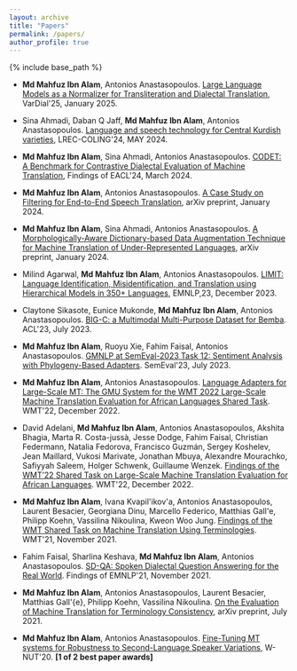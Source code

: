 ```yaml
---
layout: archive
title: "Papers"
permalink: /papers/
author_profile: true
---
```


{% include base_path %}

* **Md Mahfuz Ibn Alam**, Antonios Anastasopoulos. [Large Language Models as a Normalizer for Transliteration and Dialectal Translation](https://aclanthology.org/2025.vardial-1.5.pdf), VarDial'25, January 2025.

* Sina Ahmadi, Daban Q Jaff, **Md Mahfuz Ibn Alam**, Antonios Anastasopoulos. [Language and speech technology for Central Kurdish varieties](https://arxiv.org/pdf/2403.01983), LREC-COLING'24, MAY 2024.

* **Md Mahfuz Ibn Alam**, Sina Ahmadi, Antonios Anastasopoulos. [CODET: A Benchmark for Contrastive Dialectal Evaluation of Machine Translation](https://arxiv.org/pdf/2305.17267.pdf), Findings of EACL'24, March 2024.

* **Md Mahfuz Ibn Alam**, Antonios Anastasopoulos. [A Case Study on Filtering for End-to-End Speech Translation](https://arxiv.org/pdf/2402.01945.pdf), arXiv preprint, January 2024.

* **Md Mahfuz Ibn Alam**, Sina Ahmadi, Antonios Anastasopoulos. [A Morphologically-Aware Dictionary-based Data Augmentation Technique for Machine Translation of Under-Represented Languages](https://arxiv.org/pdf/2402.01939.pdf), arXiv preprint, January 2024.

* Milind Agarwal, **Md Mahfuz Ibn Alam**, Antonios Anastasopoulos. [LIMIT: Language Identification, Misidentification, and Translation using Hierarchical Models in 350+ Languages](https://arxiv.org/pdf/2305.14263.pdf), EMNLP,23, December 2023.

* Claytone Sikasote, Eunice Mukonde, **Md Mahfuz Ibn Alam**, Antonios Anastasopoulos. [BIG-C: a Multimodal Multi-Purpose Dataset for Bemba](https://aclanthology.org/2023.acl-long.115.pdf). ACL'23, July 2023.

* **Md Mahfuz Ibn Alam**, Ruoyu Xie, Fahim Faisal, Antonios Anastasopoulos. [GMNLP at SemEval-2023 Task 12: Sentiment Analysis with Phylogeny-Based Adapters](https://aclanthology.org/2023.semeval-1.163.pdf). SemEval'23, July 2023.

* **Md Mahfuz Ibn Alam**, Antonios Anastasopoulos. [Language Adapters for Large-Scale MT: The GMU System for the WMT 2022 Large-Scale Machine Translation Evaluation for African Languages Shared Task](https://aclanthology.org/2022.wmt-1.99.pdf). WMT'22, December 2022.

* David Adelani, **Md Mahfuz Ibn Alam**, Antonios Anastasopoulos, Akshita Bhagia, Marta R. Costa-jussà, Jesse Dodge, Fahim Faisal, Christian Federmann, Natalia Fedorova, Francisco Guzmán, Sergey Koshelev, Jean Maillard, Vukosi Marivate, Jonathan Mbuya, Alexandre Mourachko, Safiyyah Saleem, Holger Schwenk, Guillaume Wenzek. [Findings of the WMT’22 Shared Task on Large-Scale Machine Translation Evaluation for African Languages](https://aclanthology.org/2022.wmt-1.72.pdf). WMT'22, December 2022.
    
* **Md Mahfuz Ibn Alam**, Ivana Kvapil\'ikov\'a, Antonios Anastasopoulos, Laurent Besacier, Georgiana Dinu, Marcello Federico, Matthias Gall\'e, Philipp Koehn, Vassilina Nikoulina, Kweon Woo Jung. [Findings of the WMT Shared Task on Machine Translation Using Terminologies](https://aclanthology.org/2021.wmt-1.69.pdf). WMT'21, November 2021.

* Fahim Faisal, Sharlina Keshava, **Md Mahfuz Ibn Alam**, Antonios Anastasopoulos. [SD-QA: Spoken Dialectal Question Answering for the Real World](https://aclanthology.org/2021.findings-emnlp.281.pdf). Findings of EMNLP'21, November 2021.
  
* **Md Mahfuz Ibn Alam**, Antonios Anastasopoulos, Laurent Besacier, Matthias Gall\'{e}, Philipp Koehn, Vassilina Nikoulina. [On the Evaluation of Machine Translation for Terminology Consistency](https://arxiv.org/pdf/2106.11891.pdf), arXiv preprint, July 2021.
    
* **Md Mahfuz Ibn Alam**, Antonios Anastasopoulos.  [Fine-Tuning MT systems for Robustness to Second-Language Speaker Variations](https://www.aclweb.org/anthology/2020.wnut-1.20.pdf), W-NUT'20. **[1 of 2 best paper awards]**

